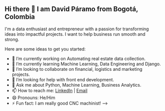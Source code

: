 ## Hi there 👋 I am David Páramo from Bogotá, Colombia

I'm a data enthusiast and entrepreneur with a passion for transforming ideas into impactful projects. I want to help business run smooth and strong.

Here are some ideas to get you started:

- 🔭 I’m currently working on Automating real estate data collection.
- 🌱 I’m currently learning Machine Learning, Data Engineering and Django.
- 👯 I’m looking to collaborate on financial, logistics and marketing projects.
- 🤔 I’m looking for help with front end development.
- 💬 Ask me about Python, Machine Learning, Business Analytics. 
- 📫 How to reach me: [LinkedIn](https://www.linkedin.com/in/david-paramo-rozo-2b4a8218a/) | [Email](david.paramo.rozo@gmail.com)
- 😄 Pronouns: He/Him
- ⚡ Fun fact: I am really good CNC machinist!
-->
